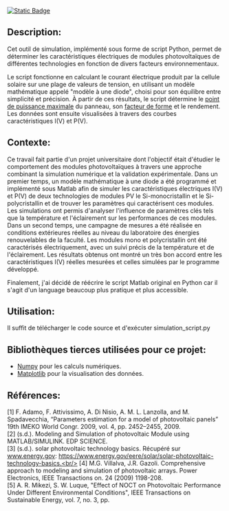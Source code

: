 [![Static Badge](https://img.shields.io/badge/Lang-en-red?style=flat)](https://github.com/Sammy930/PV-module-simulation-tool/blob/main/README.md)
## Description:
Cet outil de simulation, implémenté sous forme de script Python, permet de déterminer les caractéristiques électriques de modules photovoltaïques de différentes technologies en fonction de divers facteurs environnementaux.

Le script fonctionne en calculant le courant électrique produit par la cellule solaire sur une plage de valeurs de tension, en utilisant un modèle mathématique appelé "modèle à une diode", choisi pour son équilibre entre simplicité et précision. À partir de ces résultats, le script détermine le [point de puissance maximale](https://fr.wikipedia.org/wiki/Rendement_d%27une_cellule_photovolta%C3%AFque#Point_de_puissance_maximale) du panneau, son [facteur de forme](https://fr.wikipedia.org/wiki/Rendement_d%27une_cellule_photovolta%C3%AFque#Facteur_de_remplissage) et le rendement. Les données sont ensuite visualisées à travers des courbes caractéristiques I(V) et P(V).

## Contexte:
Ce travail fait partie d'un projet universitaire dont l'objectif était d'étudier le comportement des modules photovoltaïques à travers une approche combinant la simulation numérique et la validation expérimentale. Dans un premier temps, un modèle mathématique à une diode a été programmé et implémenté sous Matlab afin de simuler les caractéristiques électriques I(V) et P(V) de deux technologies de modules PV le Si-monocristallin et le Si-polycristallin et de trouver les paramètres qui caractérisent ces modules. Les simulations ont permis d'analyser l'influence de paramètres clés tels que la température et l'éclairement sur les performances de ces modules. Dans un second temps, une campagne de mesures a été réalisée en conditions extérieures réelles au niveau du laboratoire des énergies renouvelables de la faculté. Les modules mono et polycristallin ont été caractérisés électriquement, avec un suivi précis de la température et de l'éclairement. Les résultats obtenus ont montré un très bon accord entre les caractéristiques I(V) réelles mesurées et celles simulées par le programme développé.

Finalement, j'ai décidé de réécrire le script Matlab original en Python car il s'agit d'un language beaucoup plus pratique et plus accessible.

## Utilisation:
Il suffit de télécharger le code source et d'exécuter simulation_script.py

## Bibliothèques tierces utilisées pour ce projet:
  - [Numpy](https://numpy.org/) pour les calculs numériques.
  - [Matplotlib](https://matplotlib.org/) pour la visualisation des données.

## Références:
[1] F. Adamo, F. Attivissimo, A. Di Nisio, A. M. L. Lanzolla, and M. Spadavecchia, “Parameters estimation for a model of photovoltaic
panels” 19th IMEKO World Congr. 2009, vol. 4, pp. 2452–2455, 2009.<br/>
[2] (s.d.). Modeling and Simulation of photovoltaic Module using MATLAB/SIMULINK. EDP
SCIENCE.<br/>
[3] (s.d.). solar photovoltaic technology basics. Récupéré sur www.energy.gov:
https://www.energy.gov/eere/solar/solar-photovoltaic-technology-basics.<br/>
[4] M.G. Villalva, J.R. Gazoli. Comprehensive approach to modeling and simulation of
photovoltaic arrays. Power Electronics, IEEE Transactions on. 24 (2009) 1198-208.<br/>
[5] A. R. Mikezi, S. W. Luque, "Effect of NOCT on Photovoltaic Performance Under Different
Environmental Conditions", IEEE Transactions on Sustainable Energy, vol. 7, no. 3, pp.
